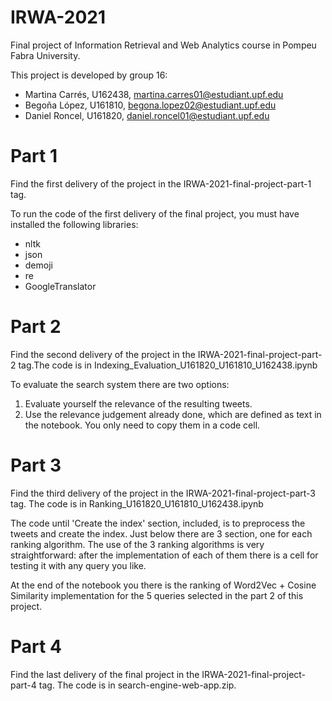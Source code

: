 # IRWA-2021
Final project of Information Retrieval and Web Analytics course in Pompeu Fabra University.

This project is developed by group 16:
- Martina Carrés, U162438, martina.carres01@estudiant.upf.edu
- Begoña López, U161810, begona.lopez02@estudiant.upf.edu
- Daniel Roncel, U161820, daniel.roncel01@estudiant.upf.edu

# Part 1
Find the first delivery of the project in the IRWA-2021-final-project-part-1 tag.

To run the code of the first delivery of the final project, you must have installed the following libraries:
- nltk
- json
- demoji
- re
- GoogleTranslator

# Part 2
Find the second delivery of the project in the IRWA-2021-final-project-part-2 tag.The code is in Indexing_Evaluation_U161820_U161810_U162438.ipynb

To evaluate the search system there are two options:
1. Evaluate yourself the relevance of the resulting tweets.
2. Use the relevance judgement already done, which are defined as text in the notebook. You only need to copy them in a code cell.

# Part 3
Find the third delivery of the project in the IRWA-2021-final-project-part-3 tag. The code is in Ranking_U161820_U161810_U162438.ipynb

The code until 'Create the index' section, included, is to preprocess the tweets and create the index. Just below there are 3 section, one for each ranking algorithm. The use of the 3 ranking algorithms is very straightforward: after the implementation of each of them there is a cell for testing it with any query you like.

At the end of the notebook you there is the ranking of Word2Vec + Cosine Similarity implementation for the 5 queries selected in the part 2 of this project.

# Part 4
Find the last delivery of the final project in the IRWA-2021-final-project-part-4 tag. The code is in search-engine-web-app.zip.

